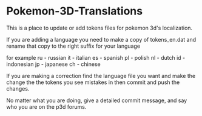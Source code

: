Pokemon-3D-Translations
=======================

This is a place to update or add tokens files for pokemon 3d's localization. 

If you are adding a language you need to make a copy of tokens_en.dat and rename that copy to the right suffix for your language

for example
ru - russian
it - italian
es - spanish
pl - polish
nl - dutch
id - indonesian
jp - japanese
ch - chinese

If you are making a correction find the language file you want and make the change the the tokens you see mistakes in then commit and push the changes.

No matter what you are doing, give a detailed commit message, and say who you are on the p3d forums. 
